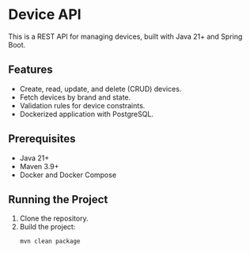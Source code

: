 # Device API

This is a REST API for managing devices, built with Java 21+ and Spring Boot.

## Features

- Create, read, update, and delete (CRUD) devices.
- Fetch devices by brand and state.
- Validation rules for device constraints.
- Dockerized application with PostgreSQL.

## Prerequisites

- Java 21+
- Maven 3.9+
- Docker and Docker Compose

## Running the Project

1. Clone the repository.
2. Build the project:
   ```bash
   mvn clean package
